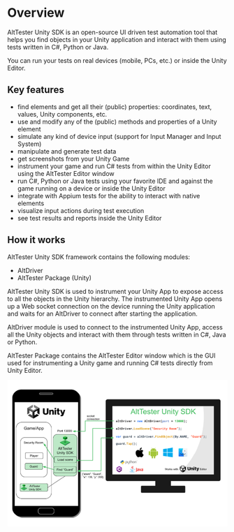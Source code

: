 # Overview

AltTester Unity SDK is an open-source UI driven test automation tool that helps you find objects in your Unity application and interact with them using tests written in C#, Python or Java.

You can run your tests on real devices (mobile, PCs, etc.) or inside the Unity Editor.


## Key features

- find elements and get all their (public) properties: coordinates, text, values, Unity components, etc.
- use and modify any of the (public) methods and properties of a Unity element
- simulate any kind of device input (support for Input Manager and Input System)
- manipulate and generate test data
- get screenshots from your Unity Game
- instrument your game and run C# tests from within the Unity Editor using the AltTester Editor window
- run C#, Python or Java tests using your favorite IDE and against the game running on a device or inside the Unity Editor
- integrate with Appium tests for the ability to interact with native elements
- visualize input actions during test execution
- see test results and reports inside the Unity Editor


## How it works

AltTester Unity SDK framework contains the following modules:

* AltDriver
* AltTester Package (Unity)
<!--
* AltProxy
-->

AltTester Unity SDK is used to instrument your Unity App to expose access to all the objects in the Unity hierarchy. The instrumented Unity App opens up a Web socket connection on the device running the Unity application and waits for an AltDriver to connect after starting the application.

AltDriver module is used to connect to the instrumented Unity App, access all the Unity objects and interact with them through tests written in C#, Java or Python.

AltTester Package contains the AltTester Editor window which is the GUI used for instrumenting a Unity game and running C# tests directly from Unity Editor.

<!--
The AltProxy module is used to create the bridge between the tests and the instrumented Unity App. It acts as a websocket server that facilitates communication between AltDriver (tests) and AltTester Unity SDK (instrumented Unity app).
-->

![Architecture](../_static/img/overview/architecture.png)
